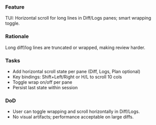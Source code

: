 ### Feature
TUI: Horizontal scroll for long lines in Diff/Logs panes; smart wrapping toggle.

### Rationale
Long diff/log lines are truncated or wrapped, making review harder.

### Tasks
- Add horizontal scroll state per pane (Diff, Logs, Plan optional)
- Key bindings: Shift+Left/Right or H/L to scroll 10 cols
- Toggle wrap on/off per pane
- Persist last state within session

### DoD
- User can toggle wrapping and scroll horizontally in Diff/Logs.
- No visual artifacts; performance acceptable on large diffs.

